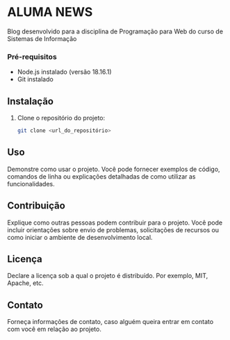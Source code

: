 # ALUMA NEWS

Blog desenvolvido para a disciplina de Programação para Web do curso de Sistemas de Informação


### Pré-requisitos

- Node.js instalado (versão 18.16.1)
- Git instalado

## Instalação


1. Clone o repositório do projeto:

   ```bash
   git clone <url_do_repositório>


## Uso

Demonstre como usar o projeto. Você pode fornecer exemplos de código, comandos de linha ou explicações detalhadas de como utilizar as funcionalidades.

## Contribuição

Explique como outras pessoas podem contribuir para o projeto. Você pode incluir orientações sobre envio de problemas, solicitações de recursos ou como iniciar o ambiente de desenvolvimento local.

## Licença

Declare a licença sob a qual o projeto é distribuído. Por exemplo, MIT, Apache, etc.

## Contato

Forneça informações de contato, caso alguém queira entrar em contato com você em relação ao projeto.

